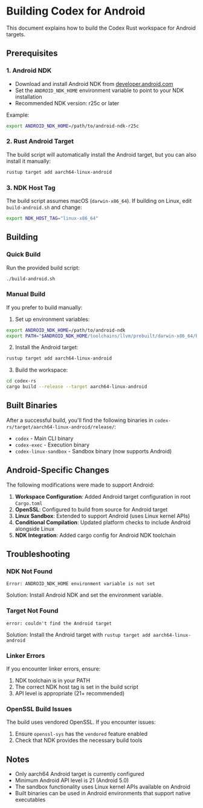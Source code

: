 # Building Codex for Android

This document explains how to build the Codex Rust workspace for Android targets.

## Prerequisites

### 1. Android NDK
- Download and install Android NDK from [developer.android.com](https://developer.android.com/ndk/downloads)
- Set the `ANDROID_NDK_HOME` environment variable to point to your NDK installation
- Recommended NDK version: r25c or later

Example:
```bash
export ANDROID_NDK_HOME=/path/to/android-ndk-r25c
```

### 2. Rust Android Target
The build script will automatically install the Android target, but you can also install it manually:
```bash
rustup target add aarch64-linux-android
```

### 3. NDK Host Tag
The build script assumes macOS (`darwin-x86_64`). If building on Linux, edit `build-android.sh` and change:
```bash
export NDK_HOST_TAG="linux-x86_64"
```

## Building

### Quick Build
Run the provided build script:
```bash
./build-android.sh
```

### Manual Build
If you prefer to build manually:

1. Set up environment variables:
```bash
export ANDROID_NDK_HOME=/path/to/android-ndk
export PATH="$ANDROID_NDK_HOME/toolchains/llvm/prebuilt/darwin-x86_64/bin:$PATH"
```

2. Install the Android target:
```bash
rustup target add aarch64-linux-android
```

3. Build the workspace:
```bash
cd codex-rs
cargo build --release --target aarch64-linux-android
```

## Built Binaries

After a successful build, you'll find the following binaries in `codex-rs/target/aarch64-linux-android/release/`:

- `codex` - Main CLI binary
- `codex-exec` - Execution binary
- `codex-linux-sandbox` - Sandbox binary (now supports Android)

## Android-Specific Changes

The following modifications were made to support Android:

1. **Workspace Configuration**: Added Android target configuration in root `Cargo.toml`
2. **OpenSSL**: Configured to build from source for Android target
3. **Linux Sandbox**: Extended to support Android (uses Linux kernel APIs)
4. **Conditional Compilation**: Updated platform checks to include Android alongside Linux
5. **NDK Integration**: Added cargo config for Android NDK toolchain

## Troubleshooting

### NDK Not Found
```
Error: ANDROID_NDK_HOME environment variable is not set
```
Solution: Install Android NDK and set the environment variable.

### Target Not Found
```
error: couldn't find the Android target
```
Solution: Install the Android target with `rustup target add aarch64-linux-android`

### Linker Errors
If you encounter linker errors, ensure:
1. NDK toolchain is in your PATH
2. The correct NDK host tag is set in the build script
3. API level is appropriate (21+ recommended)

### OpenSSL Build Issues
The build uses vendored OpenSSL. If you encounter issues:
1. Ensure `openssl-sys` has the `vendored` feature enabled
2. Check that NDK provides the necessary build tools

## Notes

- Only aarch64 Android target is currently configured
- Minimum Android API level is 21 (Android 5.0)
- The sandbox functionality uses Linux kernel APIs available on Android
- Built binaries can be used in Android environments that support native executables
